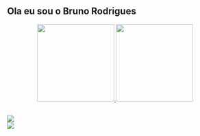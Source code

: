 ## Ola eu sou o Bruno Rodrigues
<div align="center">
  <a href="https://github.com/brunofranrodrigues">
  <img height="180em" src="https://github-readme-stats.vercel.app/api?username=brunofranrodrigues&show_icons=true&theme=dark&include_all_commits=true&count_private=true"/>
  <img height="180em" src="https://github-readme-stats.vercel.app/api/top-langs/?username=brunofranrodrigues&layout=compact&langs_count=7&theme=dark"/>
</div>

##
<div>
<a href="https://www.linkedin.com/in/bruno-fran-rodrigues" target="_blank"><img src="https://img.shields.io/badge/-LinkedIn-%230077B5?style=for-the-badge&logo=linkedin&logoColor=white" target="_blank"></a> 
</div>

<div>
<a href="https://medium.com/@brunofranrodrigues" target="_blank"><img src="https://img.shields.io/badge/-Medium-%23000000?style=for-the-badge&logo=medium&logoColor=white" target="_blank"></a> 
</div>
